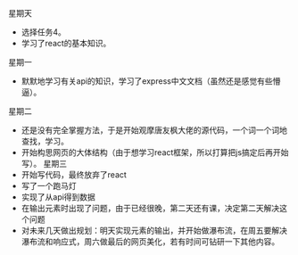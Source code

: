 星期天

+ 选择任务4。
+ 学习了react的基本知识。

星期一
+ 默默地学习有关api的知识，学习了express中文文档（虽然还是感觉有些懵逼）。

星期二
+ 还是没有完全掌握方法，于是开始观摩唐友枫大佬的源代码，一个词一个词地查找，学习。
+ 开始构思网页的大体结构（由于想学习react框架，所以打算把js搞定后再开始写）。
星期三
+ 开始写代码，最终放弃了react
+ 写了一个跑马灯
+ 实现了从api得到数据
+ 在输出元素时出现了问题，由于已经很晚，第二天还有课，决定第二天解决这个问题
+ 对未来几天做出规划：明天实现元素的输出，并开始做瀑布流，在周五要解决瀑布流和响应式，周六做最后的网页美化，若有时间可钻研一下其他内容。
